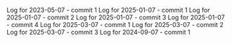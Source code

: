 Log for 2023-05-07 - commit 1
Log for 2025-01-07 - commit 1
Log for 2025-01-07 - commit 2
Log for 2025-01-07 - commit 3
Log for 2025-01-07 - commit 4
Log for 2025-03-07 - commit 1
Log for 2025-03-07 - commit 2
Log for 2025-03-07 - commit 3
Log for 2024-09-07 - commit 1
